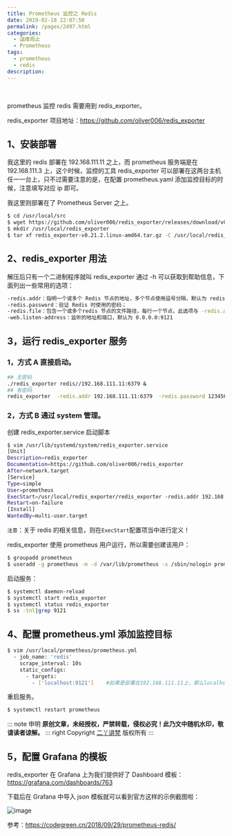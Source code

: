 ```yaml
---
title: Prometheus 监控之 Redis
date: 2019-02-18 22:07:50
permalink: /pages/2497.html
categories:
  - 运维观止
  - Prometheus
tags:
  - prometheus
  - redis
description:
---
```


<br><ArticleTopAd></ArticleTopAd>


prometheus 监控 redis 需要用到 redis_exporter。



redis_exporter 项目地址：https://github.com/oliver006/redis_exporter



## 1、安装部署



我这里的 redis 部署在 192.168.111.11 之上，而 prometheus 服务端是在 192.168.111.3 上，这个时候，监控的工具 redis_exporter 可以部署在这两台主机任一一台上，只不过需要注意的是，在配置 prometheus.yaml 添加监控目标的时候，注意填写对应 ip 即可。



我这里则部署在了 Prometheus Server 之上。



```sh
$ cd /usr/local/src
$ wget https://github.com/oliver006/redis_exporter/releases/download/v0.21.2/redis_exporter-v0.21.2.linux-amd64.tar.gz
$ mkdir /usr/local/redis_exporter
$ tar xf redis_exporter-v0.21.2.linux-amd64.tar.gz -C /usr/local/redis_exporter/
```



## 2、redis_exporter 用法



解压后只有一个二进制程序就叫 redis_exporter 通过 -h 可以获取到帮助信息，下面列出一些常用的选项：



```sh
-redis.addr：指明一个或多个 Redis 节点的地址，多个节点使用逗号分隔，默认为 redis://localhost:6379
-redis.password：验证 Redis 时使用的密码；
-redis.file：包含一个或多个redis 节点的文件路径，每行一个节点，此选项与 -redis.addr 互斥。
-web.listen-address：监听的地址和端口，默认为 0.0.0.0:9121
```



## 3，运行 redis_exporter 服务



### 1，方式 A 直接启动。



```sh
## 无密码
./redis_exporter redis//192.168.111.11:6379 &
## 有密码
redis_exporter  -redis.addr 192.168.111.11:6379  -redis.password 123456
```



### 2，方式 B 通过 system 管理。



创建 redis_exporter.service 启动脚本



```sh
$ vim /usr/lib/systemd/system/redis_exporter.service
[Unit]
Description=redis_exporter
Documentation=https://github.com/oliver006/redis_exporter
After=network.target
[Service]
Type=simple
User=prometheus
ExecStart=/usr/local/redis_exporter/redis_exporter -redis.addr 192.168.111.11:6379  -redis.password 123456
Restart=on-failure
[Install]
WantedBy=multi-user.target
```



`注意`：关于 redis 的相关信息，则在`ExecStart`配置项当中进行定义！



redis_exporter 使用 prometheus 用户运行，所以需要创建该用户：



```sh
$ groupadd prometheus
$ useradd -g prometheus -m -d /var/lib/prometheus -s /sbin/nologin prometheus
```



启动服务：



```sh
$ systemctl daemon-reload
$ systemctl start redis_exporter
$ systemctl status redis_exporter
$ ss -tnl|grep 9121
```



## 4、配置 prometheus.yml 添加监控目标



```sh
$ vim /usr/local/prometheus/prometheus.yml
  - job_name: 'redis'
    scrape_interval: 10s
    static_configs:
      - targets:
        - ['localhost:9121']    #如果是部署在192.168.111.11上，那么localhost需要改成192.168.111.11
```



重启服务。



```sh
$ systemctl restart prometheus
```

::: note 申明
**原创文章<Badge text='eryajf' />，未经授权，严禁转载，侵权必究！此乃文中随机水印，敬请读者谅解。**
::: right
Copyright  [二丫讲梵](https://wiki.eryajf.net) 版权所有
:::

## 5，配置 Grafana 的模板



redis_exporter 在 Grafana 上为我们提供好了 Dashboard 模板：https://grafana.com/dashboards/763



下载后在 Grafana 中导入 json 模板就可以看到官方这样的示例截图啦：





![image](http://t.eryajf.net/imgs/2021/09/9593ff5ea69b016b.jpg)





参考：https://codegreen.cn/2018/09/29/prometheus-redis/

<br><ArticleTopAd></ArticleTopAd>
